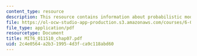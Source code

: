 ```yaml
---
content_type: resource
description: This resource contains information about probabilistic models.
file: https://ol-ocw-studio-app-production.s3.amazonaws.com/courses/6-011-introduction-to-communication-control-and-signal-processing-spring-2010/2c4e0564a2b319954d3fca9c118abd60_MIT6_011S10_chap07.pdf
file_type: application/pdf
resourcetype: Document
title: MIT6_011S10_chap07.pdf
uid: 2c4e0564-a2b3-1995-4d3f-ca9c118abd60
---
```

